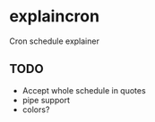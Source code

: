 # explaincron
Cron schedule explainer


## TODO

 - Accept whole schedule in quotes
 - pipe support
 - colors?
